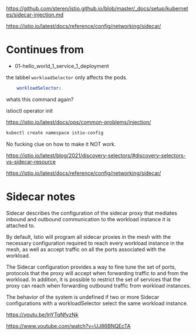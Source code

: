 https://github.com/steren/istio.github.io/blob/master/_docs/setup/kubernetes/sidecar-injection.md

https://istio.io/latest/docs/reference/config/networking/sidecar/


# Continues from

- 01-hello_world_1_service_1_deployment



the labbel `workloadSelector` only affects the pods.

```yaml
    workloadSelector:
```


whats this command again?


istioctl operator init


https://istio.io/latest/docs/ops/common-problems/injection/


```sh
kubectl create namespace istio-config
```



No fucking clue on how to make it NOT work.



https://istio.io/latest/blog/2021/discovery-selectors/#discovery-selectors-vs-sidecar-resource



https://istio.io/latest/docs/reference/config/networking/sidecar/

# Sidecar notes

Sidecar describes the configuration of the sidecar proxy that mediates inbound and outbound communication to the
workload instance it is attached to.

By default, Istio will program all sidecar proxies in the mesh with the necessary
configuration required to reach every workload instance in the mesh, as well as accept traffic on all the ports associated
with the workload.

The Sidecar configuration provides a way to fine tune the set of ports, protocols that the proxy will
accept when forwarding traffic to and from the workload. In addition, it is possible to restrict the set of services that
the proxy can reach when forwarding outbound traffic from workload instances.




The behavior of the system is undefined if two or more Sidecar configurations with a workloadSelector select the same workload instance.



https://youtu.be/lnYTqNfyzNk

https://www.youtube.com/watch?v=UJ86BNQEcTA
